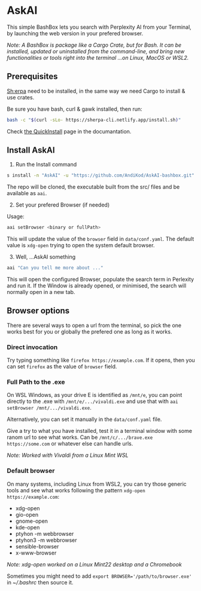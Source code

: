 # AskAI

This simple BashBox lets you search with Perplexity AI from your Terminal, by launching the web version in your prefered browser.

_Note: A BashBox is package like a Cargo Crate, but for Bash. It can be installed, updated or uninstalled from the command-line, and bring new functionalities or tools right into the terminal ...on Linux, MacOS or WSL2._

## Prerequisites

[Sh:erpa](https://sherpa-cli.netlify.app/) need to be installed, in the same way we need Cargo to install & use crates.

Be sure you have bash, curl & gawk installed, then run:

```bash
bash -c "$(curl -sLo- https://sherpa-cli.netlify.app/install.sh)"
```

Check [the QuickInstall](https://sherpa-cli.netlify.app/install/install/) page in the documantation.

## Install AskAI

1. Run the Install command

```bash
s install -n "AskAI" -u "https://github.com/AndiKod/AskAI-bashbox.git"
```

The repo will be cloned, the executable built from the src/ files and be available as `aai`.

2. Set your prefered Browser (if needed)

Usage:

```bash
aai setBrowser <binary or fullPath>
```

This will update the value of the `browser` field in `data/conf.yaml`.
The default value is `xdg-open` trying to open the system default browser.

3. Well, ...AskAI something

```bash
aai "Can you tell me more about ..."
```

This will open the configured Browser, populate the search term in Perlexity and run it. If the Window is already opened, or minimised, the search will normally open in a new tab.

## Browser options

There are several ways to open a url from the terminal, so pick the one works best for you or globally the prefered one as long as it works.

### Direct invocation

Try typing something like `firefox https://example.com`. If it opens, then you can set `firefox` as the value of `browser` field.

### Full Path to the .exe

On WSL Windows, as your drive E is identified as `/mnt/e`, you can point directly to the .exe with `/mnt/e/.../vivaldi.exe` and use that with `aai setBrowser /mnt/.../vivaldi.exe`.

Alternatively, you can set it manually in the `data/conf.yaml` file.

Give a try to what you have installed, test it in a terminal window with some ranom url to see what works. Can be `/mnt/c/.../brave.exe https://some.com` or whatever else can handle urls.

_Note: Worked with Vivaldi from a Linux Mint WSL_

### Default browser

On many systems, including Linux from WSL2, you can try those generic tools and see what works following the pattern `xdg-open https://example.com`:

- xdg-open
- gio-open
- gnome-open
- kde-open
- ptyhon -m webbrowser
- ptyhon3 -m webbrowser
- sensible-browser
- x-www-browser

_Note: xdg-open worked on a Linux Mint22 desktop and a Chromebook_

Sometimes you might need to add `export BROWSER='/path/to/browser.exe'` in _~/.bashrc_ then source it.
